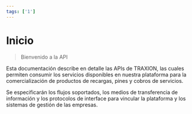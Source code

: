 ```yaml
---
tags: ['1']
---
```


#   Inicio

>Bienvenido a la API 

Esta documentación describe en detalle las APIs de TRAXION, las cuales permiten consumir los servicios disponibles en nuestra plataforma para la comercialización de productos de recargas, pines y cobros de servicios.

Se especificarán los flujos soportados, los medios de transferencia de información y los protocolos de interface para vincular la plataforma y los sistemas de gestión de las empresas.


